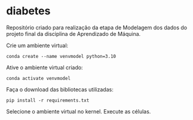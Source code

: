 # diabetes
Repositório criado para realização da etapa de Modelagem dos dados do projeto final da disciplina de Aprendizado de Máquina.

Crie um ambiente virtual:

`conda create --name venvmodel python=3.10`

Ative o ambiente virtual criado:

`conda activate venvmodel`

Faça o download das bibliotecas utilizadas:

`pip install -r requirements.txt`

Selecione o ambiente virtual no kernel. Execute as células.